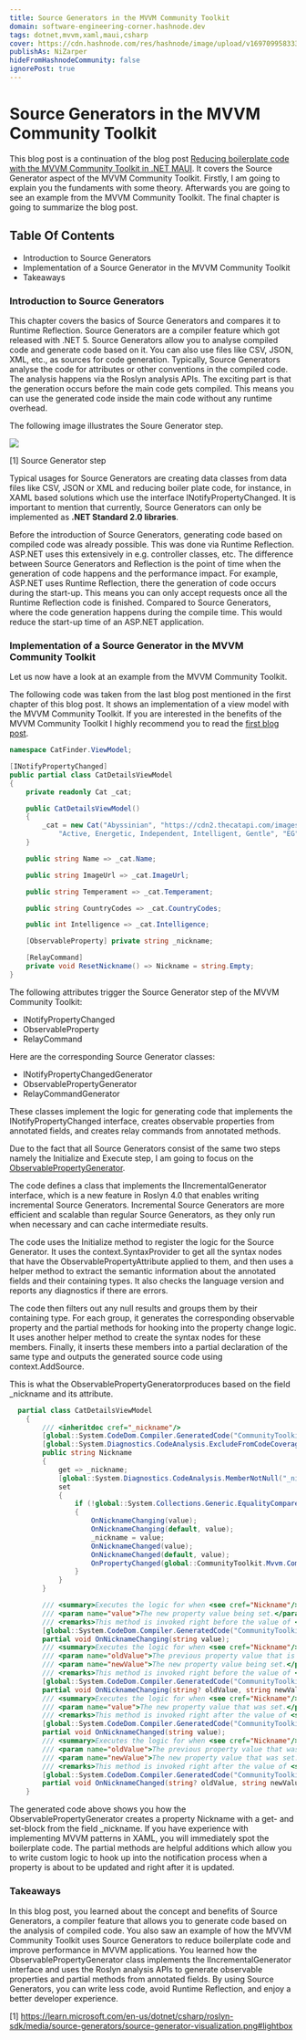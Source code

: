 ```yaml
---
title: Source Generators in the MVVM Community Toolkit
domain: software-engineering-corner.hashnode.dev
tags: dotnet,mvvm,xaml,maui,csharp
cover: https://cdn.hashnode.com/res/hashnode/image/upload/v1697099583332/Lv8fEMIab.png?auto=format
publishAs: NiZarper
hideFromHashnodeCommunity: false
ignorePost: true
---
```


# Source Generators in the MVVM Community Toolkit

This blog post is a continuation of the blog post [Reducing boilerplate code with the MVVM Community Toolkit in .NET MAUI](https://software-engineering-corner.hashnode.dev/reducing-boilerplate-code-with-the-mvvm-community-toolkit-in-net-maui). It covers the Source Generator aspect of the MVVM Community Toolkit. Firstly, I am going to explain you the fundaments with some theory. Afterwards you are going to see an example from the MVVM Community Toolkit. The final chapter is going to summarize the blog post.

## Table Of Contents

- Introduction to Source Generators
- Implementation of a Source Generator in the MVVM Community Toolkit
- Takeaways

### Introduction to Source Generators

This chapter covers the basics of Source Generators and compares it to Runtime Reflection.
Source Generators are a compiler feature which got released with .NET 5. Source Generators allow you to analyse compiled code and generate code based on it. You can also use files like CSV, JSON, XML, etc., as sources for code generation. Typically, Source Generators analyse the code for attributes or other conventions in the compiled code. The analysis happens via the Roslyn analysis APIs. The exciting part is that the generation occurs before the main code gets compiled. This means you can use the generated code inside the main code without any runtime overhead.

The following image illustrates the Soure Generator step.

<img src="https://cdn.hashnode.com/res/hashnode/image/upload/v1696929088614/v1LId0lWu.png?auto=format"/>

[1] Source Generator step

Typical usages for Source Generators are creating data classes from data files like CSV, JSON or XML and reducing boiler plate code, for instance, in XAML based solutions which use the interface INotifyPropertyChanged.
It is important to mention that currently, Source Generators can only be implemented as <b>.NET Standard 2.0 libraries</b>.


Before the introduction of Source Generators, generating code based on compiled code was already possible. This was done via Runtime Reflection.
ASP.NET uses this extensively in e.g. controller classes, etc. The difference between Source Generators and Reflection is the point of time when the generation of code happens and the performance impact. For example, ASP.NET uses Runtime Reflection, there the generation of code occurs during the start-up. This means you can only accept requests once all the Runtime Reflection code is finished. Compared to Source Generators, where the code generation happens during the compile time. This would reduce the start-up time of an ASP.NET application.


### Implementation of a Source Generator in the MVVM Community Toolkit

Let us now have a look at an example from the MVVM Community Toolkit.

The following code was taken from the last blog post mentioned in the first chapter of this blog post.
It shows an implementation of a view model with the MVVM Community Toolkit. If you are interested in the benefits of the MVVM Community Toolkit I highly recommend you to read the [first blog post]((https://software-engineering-corner.hashnode.dev/reducing-boilerplate-code-with-the-mvvm-community-toolkit-in-net-maui)).


```C#
namespace CatFinder.ViewModel;

[INotifyPropertyChanged]
public partial class CatDetailsViewModel
{
    private readonly Cat _cat;

    public CatDetailsViewModel()
    {
        _cat = new Cat("Abyssinian", "https://cdn2.thecatapi.com/images/0XYvRd7oD.jpg",
            "Active, Energetic, Independent, Intelligent, Gentle", "EG", 5);
    }

    public string Name => _cat.Name;

    public string ImageUrl => _cat.ImageUrl;

    public string Temperament => _cat.Temperament;

    public string CountryCodes => _cat.CountryCodes;

    public int Intelligence => _cat.Intelligence;

    [ObservableProperty] private string _nickname;

    [RelayCommand]
    private void ResetNickname() => Nickname = string.Empty;
}
```

The following attributes trigger the Source Generator step of the MVVM Community Toolkit:

- INotifyPropertyChanged
- ObservableProperty
- RelayCommand

Here are the corresponding Source Generator classes:

- INotifyPropertyChangedGenerator
- ObservablePropertyGenerator
- RelayCommandGenerator

These classes implement the logic for generating code that implements the INotifyPropertyChanged interface, creates observable properties from annotated fields, and creates relay commands from annotated methods.

Due to the fact that all Source Generators consist of the same two steps namely the Initialize and Execute step, I am going to focus on the [ObservablePropertyGenerator](https://github.com/CommunityToolkit/dotnet/blob/main/src/CommunityToolkit.Mvvm.SourceGenerators/ComponentModel/ObservablePropertyGenerator.cs).

The code defines a class that implements the IIncrementalGenerator interface, which is a new feature in Roslyn 4.0 that enables writing incremental Source Generators. Incremental Source Generators are more efficient and scalable than regular Source Generators, as they only run when necessary and can cache intermediate results.

The code uses the Initialize method to register the logic for the Source Generator. It uses the context.SyntaxProvider to get all the syntax nodes that have the ObservablePropertyAttribute applied to them, and then uses a helper method to extract the semantic information about the annotated fields and their containing types. It also checks the language version and reports any diagnostics if there are errors.

The code then filters out any null results and groups them by their containing type. For each group, it generates the corresponding observable property and the partial methods for hooking into the property change logic. It uses another helper method to create the syntax nodes for these members. Finally, it inserts these members into a partial declaration of the same type and outputs the generated source code using context.AddSource.

This is what the ObservablePropertyGeneratorproduces based on the field _nickname and its attribute.

```C#
  partial class CatDetailsViewModel
    {
        /// <inheritdoc cref="_nickname"/>
        [global::System.CodeDom.Compiler.GeneratedCode("CommunityToolkit.Mvvm.SourceGenerators.ObservablePropertyGenerator", "8.2.0.0")]
        [global::System.Diagnostics.CodeAnalysis.ExcludeFromCodeCoverage]
        public string Nickname
        {
            get => _nickname;
            [global::System.Diagnostics.CodeAnalysis.MemberNotNull("_nickname")]
            set
            {
                if (!global::System.Collections.Generic.EqualityComparer<string>.Default.Equals(_nickname, value))
                {
                    OnNicknameChanging(value);
                    OnNicknameChanging(default, value);
                    _nickname = value;
                    OnNicknameChanged(value);
                    OnNicknameChanged(default, value);
                    OnPropertyChanged(global::CommunityToolkit.Mvvm.ComponentModel.__Internals.__KnownINotifyPropertyChangedArgs.Nickname);
                }
            }
        }

        /// <summary>Executes the logic for when <see cref="Nickname"/> is changing.</summary>
        /// <param name="value">The new property value being set.</param>
        /// <remarks>This method is invoked right before the value of <see cref="Nickname"/> is changed.</remarks>
        [global::System.CodeDom.Compiler.GeneratedCode("CommunityToolkit.Mvvm.SourceGenerators.ObservablePropertyGenerator", "8.2.0.0")]
        partial void OnNicknameChanging(string value);
        /// <summary>Executes the logic for when <see cref="Nickname"/> is changing.</summary>
        /// <param name="oldValue">The previous property value that is being replaced.</param>
        /// <param name="newValue">The new property value being set.</param>
        /// <remarks>This method is invoked right before the value of <see cref="Nickname"/> is changed.</remarks>
        [global::System.CodeDom.Compiler.GeneratedCode("CommunityToolkit.Mvvm.SourceGenerators.ObservablePropertyGenerator", "8.2.0.0")]
        partial void OnNicknameChanging(string? oldValue, string newValue);
        /// <summary>Executes the logic for when <see cref="Nickname"/> just changed.</summary>
        /// <param name="value">The new property value that was set.</param>
        /// <remarks>This method is invoked right after the value of <see cref="Nickname"/> is changed.</remarks>
        [global::System.CodeDom.Compiler.GeneratedCode("CommunityToolkit.Mvvm.SourceGenerators.ObservablePropertyGenerator", "8.2.0.0")]
        partial void OnNicknameChanged(string value);
        /// <summary>Executes the logic for when <see cref="Nickname"/> just changed.</summary>
        /// <param name="oldValue">The previous property value that was replaced.</param>
        /// <param name="newValue">The new property value that was set.</param>
        /// <remarks>This method is invoked right after the value of <see cref="Nickname"/> is changed.</remarks>
        [global::System.CodeDom.Compiler.GeneratedCode("CommunityToolkit.Mvvm.SourceGenerators.ObservablePropertyGenerator", "8.2.0.0")]
        partial void OnNicknameChanged(string? oldValue, string newValue);
    }
```

The generated code above shows you how the ObservablePropertyGenerator creates a property Nickname with a get- and set-block from the field _nickname. If you have experience with implementing MVVM patterns in XAML, you will immediately spot the boilerplate code. The partial methods are helpful additions which allow you to write custom logic to hook up into the notification process when a property is about to be updated and right after it is updated.

### Takeaways

In this blog post, you learned about the concept and benefits of Source Generators, a compiler feature that allows you to generate code based on the analysis of compiled code. You also saw an example of how the MVVM Community Toolkit uses Source Generators to reduce boilerplate code and improve performance in MVVM applications. You learned how the ObservablePropertyGenerator class implements the IIncrementalGenerator interface and uses the Roslyn analysis APIs to generate observable properties and partial methods from annotated fields. By using Source Generators, you can write less code, avoid Runtime Reflection, and enjoy a better developer experience.




[1] https://learn.microsoft.com/en-us/dotnet/csharp/roslyn-sdk/media/source-generators/source-generator-visualization.png#lightbox